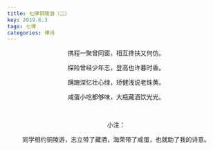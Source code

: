 ```yaml
---
title: 七律铜陵游（二）
key: 2019.6.3
tags: 七律
categories: 律诗
---
```


<p align="center">携程一聚曾同窗，相互搀扶又何仿。
</p>
<p align="center">探险曾经少年志，登高也许暮时香。
</p>
<p align="center">蹒跚深忆壮心绿，矫健浅说老珠黄。
</p>
<p align="center">咸蛋小吃都够味，大瓶藏酒饮光光。
</p>
<p align="center"></br>
</p>
<p align="center">小注：
</p>
<p align="center">同学相约铜陵游，志立带了藏酒，海荣带了咸蛋，也就助了我的诗意。
</p>
<p align="center"></br>
</p>
